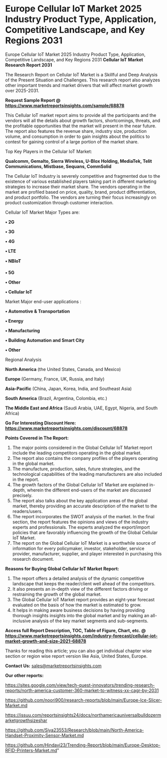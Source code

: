 # Europe Cellular IoT Market 2025 Industry Product Type, Application, Competitive Landscape, and Key Regions 2031
Europe Cellular IoT Market 2025 Industry Product Type, Application, Competitive Landscape, and Key Regions 2031
<strong>Cellular IoT Market Research Report 2031</strong>

The Research Report on Cellular IoT Market is a Skillful and Deep Analysis of the Present Situation and Challenges. This research report also analyzes other important trends and market drivers that will affect market growth over 2025-2031.

<strong>Request Sample Report @ <a href=https://www.marketreportsinsights.com/sample/68878>https://www.marketreportsinsights.com/sample/68878</a></strong>

This Cellular IoT market report aims to provide all the participants and the vendors will all the details about growth factors, shortcomings, threats, and the profitable opportunities that the market will present in the near future. The report also features the revenue share, industry size, production volume, and consumption in order to gain insights about the politics to contest for gaining control of a large portion of the market share.

Top Key Players in the Cellular IoT Market:

<strong>Qualcomm, Gemalto, Sierra Wireless, U-Blox Holding, MediaTek, Telit Communications, Mistbase, Sequans, CommSolid</strong>

The Cellular IoT Industry is severely competitive and fragmented due to the existence of various established players taking part in different marketing strategies to increase their market share. The vendors operating in the market are profiled based on price, quality, brand, product differentiation, and product portfolio. The vendors are turning their focus increasingly on product customization through customer interaction.

Cellular IoT Market Major Types are:

<strong>• 2G

• 3G

• 4G

• LTE

• NBIoT

• 5G

• Other

• Cellular IoT</strong>

Market Major end-user applications :

<strong>• Automotive & Transportation

• Energy

• Manufacturing

• Building Automation and Smart City

• Other</strong>

Regional Analysis

</u><strong><b>North America</b></strong> (the United States, Canada, and Mexico)

<strong><b>Europe </b></strong>(Germany, France, UK, Russia, and Italy)

<strong><b>Asia-Pacific</b></strong> (China, Japan, Korea, India, and Southeast Asia)

<strong><b>South America</b></strong> (Brazil, Argentina, Colombia, etc.)

<strong><b>The Middle East and Africa</b></strong> (Saudi Arabia, UAE, Egypt, Nigeria, and South Africa)

<strong>Go For Interesting Discount Here: <a href=https://www.marketreportsinsights.com/discount/68878>https://www.marketreportsinsights.com/discount/68878</a></strong>

<strong>Points Covered in The Report:</strong>
<ol>
  <li>The major points considered in the Global Cellular IoT Market report include the leading competitors operating in the global market.</li>
  <li>The report also contains the company profiles of the players operating in the global market.</li>
  <li>The manufacture, production, sales, future strategies, and the technological capabilities of the leading manufacturers are also included in the report.</li>
  <li>The growth factors of the Global Cellular IoT Market are explained in-depth, wherein the different end-users of the market are discussed precisely.</li>
  <li>The report also talks about the key application areas of the global market, thereby providing an accurate description of the market to the readers/users.</li>
  <li>The report incorporates the SWOT analysis of the market. In the final section, the report features the opinions and views of the industry experts and professionals. The experts analyzed the export/import policies that are favorably influencing the growth of the Global Cellular IoT Market.</li>
  <li>The report on the Global Cellular IoT Market is a worthwhile source of information for every policymaker, investor, stakeholder, service provider, manufacturer, supplier, and player interested in purchasing this research document.</li>
</ol>
<strong>Reasons for Buying Global Cellular IoT Market Report:</strong>

<ol>
  <li>The report offers a detailed analysis of the dynamic competitive landscape that keeps the reader/client well ahead of the competitors.</li>
  <li>It also presents an in-depth view of the different factors driving or restraining the growth of the global market.</li>
  <li>The Global Cellular IoT Market report provides an eight-year forecast evaluated on the basis of how the market is estimated to grow.</li>
  <li>It helps in making aware business decisions by having providing thorough insights insights into the global market and by making an all-inclusive analysis of the key market segments and sub-segments.</li>
</ol>
<strong>Access full Report Description, TOC, Table of Figure, Chart, etc. @ <a href=https://www.marketreportsinsights.com/industry-forecast/cellular-iot-market-growth-and-size-2021-68878>https://www.marketreportsinsights.com/industry-forecast/cellular-iot-market-growth-and-size-2021-68878</a></strong>


Thanks for reading this article; you can also get individual chapter wise section or region wise report version like Asia, United States, Europe.

<strong>Contact Us:</strong>
sales@marketreportsinsights.com

<strong>Our other reports:</strong>

<a href=https://sites.google.com/view/tech-quest-innovators/trending-research-reports/north-america-customer-360-market-to-witness-xx-cagr-by-2031>https://sites.google.com/view/tech-quest-innovators/trending-research-reports/north-america-customer-360-market-to-witness-xx-cagr-by-2031</a>

<a href=https://github.com/noori900/research-reports/blob/main/Europe-Ice-Slicer-Market.md>https://github.com/noori900/research-reports/blob/main/Europe-Ice-Slicer-Market.md</a>

<a href=https://issuu.com/reportsinsights24/docs/northamericauniversalbulldozermarketgrowthsizeshar>https://issuu.com/reportsinsights24/docs/northamericauniversalbulldozermarketgrowthsizeshar</a>

<a href=https://github.com/Siya23553/Research/blob/main/North-America-Handset-Proximity-Sensor-Market.md>https://github.com/Siya23553/Research/blob/main/North-America-Handset-Proximity-Sensor-Market.md</a>

<a href=https://github.com/Hindavi23/Trending-Report/blob/main/Europe-Desktop-RFID-Printers-Market.md>https://github.com/Hindavi23/Trending-Report/blob/main/Europe-Desktop-RFID-Printers-Market.md</a>"
